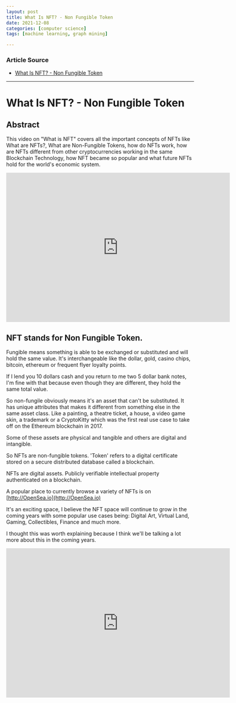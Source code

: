 ```yaml
---
layout: post
title: What Is NFT? - Non Fungible Token
date: 2021-12-08
categories: [computer science]
tags: [machine learning, graph mining]

---
```


### Article Source

* [What Is NFT? - Non Fungible Token](https://www.youtube.com/watch?v=MTQGNVTn9lQ)


---


# What Is NFT? - Non Fungible Token

## Abstract

This video on "What is NFT" covers all the important concepts of NFTs like What are NFTs?, What are Non-Fungible Tokens, how do NFTs work, how are NFTs different from other cryptocurrencies working in the same Blockchain Technology, how NFT became so popular and what future NFTs hold for the world's economic system. 

<iframe width="600" height="400" src="https://www.youtube.com/embed/NNQLJcJEzv0" title="YouTube video player" frameborder="0" allow="accelerometer; autoplay; clipboard-write; encrypted-media; gyroscope; picture-in-picture" allowfullscreen></iframe>

## NFT stands for Non Fungible Token.

Fungible means something is able to be exchanged or substituted and will hold the same value. It's interchangeable like the dollar, gold, casino chips, bitcoin, ethereum or frequent flyer loyalty points.

If I lend you 10 dollars cash and you return to me two 5 dollar bank notes, I'm fine with that because even though they are different, they hold the same total value. 

So non-fungile obviously means it's an asset that can't be substituted. It has unique attributes that makes it different from something else in the same asset class. Like a painting, a theatre ticket, a house, a video game skin, a trademark or a CryptoKitty which was the first real use case to take off on the Ethereum blockchain in 2017.

Some of these assets are physical and tangible and others are digital and intangible.

So NFTs are non-fungible tokens. 'Token' refers to a digital certificate stored on a secure distributed database called a blockchain.

NFTs are digital assets. Publicly verifiable intellectual property authenticated on a blockchain.

A popular place to currently browse a variety of NFTs is on [http://OpenSea.io](http://OpenSea.io)

It's an exciting space, I believe the NFT space will continue to grow in the coming years with some popular use cases being: Digital Art, Virtual Land, Gaming, Collectibles, Finance and much more.

I thought this was worth explaining because I think we'll be talking a lot more about this in the coming years.


<iframe width="600" height="400" src="https://www.youtube.com/embed/a8ww4aNlPQU" title="YouTube video player" frameborder="0" allow="accelerometer; autoplay; clipboard-write; encrypted-media; gyroscope; picture-in-picture" allowfullscreen></iframe>